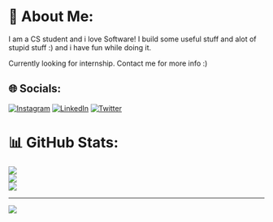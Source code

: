 # 💫 About Me:
I am a CS student and i love Software! I build some useful stuff and alot of stupid stuff :) and i have fun while doing it.

Currently looking for internship. Contact me for more info :)


## 🌐 Socials:
[![Instagram](https://img.shields.io/badge/Instagram-%23E4405F.svg?logo=Instagram&logoColor=white)](https://instagram.com/asaadabuelhija) [![LinkedIn](https://img.shields.io/badge/LinkedIn-%230077B5.svg?logo=linkedin&logoColor=white)](https://linkedin.com/in/asaad-abu-elhija/) [![Twitter](https://img.shields.io/badge/Twitter-%231DA1F2.svg?logo=Twitter&logoColor=white)](https://twitter.com/Asaadziad1) 


# 📊 GitHub Stats:
![](https://github-readme-stats.vercel.app/api?username=Asaadziad&theme=dark&hide_border=false&include_all_commits=true&count_private=true)<br/>
![](https://github-readme-streak-stats.herokuapp.com/?user=Asaadziad&theme=dark&hide_border=false)<br/>
![](https://github-readme-stats.vercel.app/api/top-langs/?username=Asaadziad&theme=dark&hide_border=false&include_all_commits=true&count_private=true&layout=compact)

---
[![](https://visitcount.itsvg.in/api?id=Asaadziad&icon=0&color=0)](https://visitcount.itsvg.in)

<!-- Proudly created with GPRM ( https://gprm.itsvg.in ) -->

